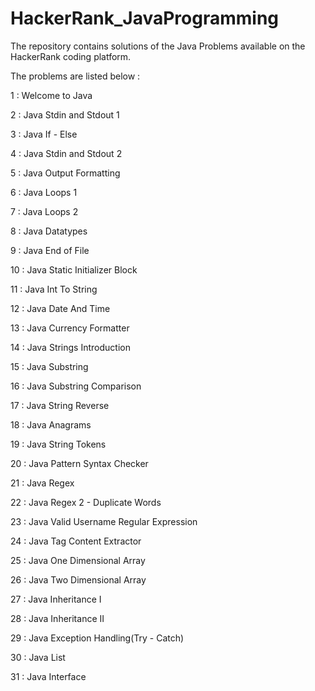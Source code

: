 # HackerRank_JavaProgramming

The repository contains solutions of the Java Problems available on the HackerRank coding platform.

The problems are listed below : 

1 : Welcome to Java

2 : Java Stdin and Stdout 1

3 : Java If - Else

4 : Java Stdin and Stdout 2

5 : Java Output Formatting

6 : Java Loops 1

7 : Java Loops 2

8 : Java Datatypes

9 : Java End of File

10 : Java Static Initializer Block

11 : Java Int To String

12 : Java Date And Time

13 : Java Currency Formatter

14 : Java Strings Introduction

15 : Java Substring

16 : Java Substring Comparison

17 : Java String Reverse

18 : Java Anagrams

19 : Java String Tokens

20 : Java Pattern Syntax Checker

21 : Java Regex

22 : Java Regex 2 - Duplicate Words

23 : Java Valid Username Regular Expression

24 : Java Tag Content Extractor

25 : Java One Dimensional Array

26 : Java Two Dimensional Array

27 : Java Inheritance I

28 : Java Inheritance II

29 : Java Exception Handling(Try - Catch)

30 : Java List

31 : Java Interface